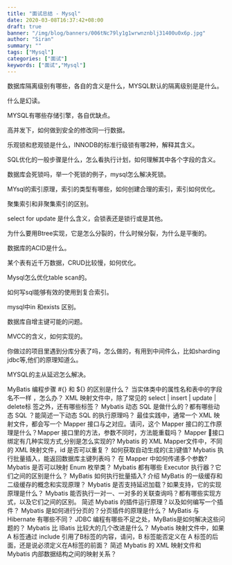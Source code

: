 ```yaml
---
title: "面试总结 - Mysql"
date: 2020-03-08T16:37:42+08:00
draft: true
banner: "/img/blog/banners/006tNc79ly1g1wrwnznblj31400u0x6p.jpg"
author: "Siran"
summary: ""
tags: ["Mysql"]
categories: ["面试"]
keywords: ["面试","Mysql"]
---
```



数据库隔离级别有哪些，各自的含义是什么，MYSQL默认的隔离级别是是什么。

什么是幻读。

MYSQL有哪些存储引擎，各自优缺点。

高并发下，如何做到安全的修改同一行数据。

乐观锁和悲观锁是什么，INNODB的标准行级锁有哪2种，解释其含义。

SQL优化的一般步骤是什么，怎么看执行计划，如何理解其中各个字段的含义。

数据库会死锁吗，举一个死锁的例子，mysql怎么解决死锁。

MYsql的索引原理，索引的类型有哪些，如何创建合理的索引，索引如何优化。

聚集索引和非聚集索引的区别。

select for update 是什么含义，会锁表还是锁行或是其他。

为什么要用Btree实现，它是怎么分裂的，什么时候分裂，为什么是平衡的。

数据库的ACID是什么。

某个表有近千万数据，CRUD比较慢，如何优化。

Mysql怎么优化table scan的。

如何写sql能够有效的使用到复合索引。

mysql中in 和exists 区别。

数据库自增主键可能的问题。

MVCC的含义，如何实现的。

你做过的项目里遇到分库分表了吗，怎么做的，有用到中间件么，比如sharding jdbc等,他们的原理知道么。

MYSQL的主从延迟怎么解决。

MyBatis 编程步骤
#{} 和 ${} 的区别是什么？
当实体类中的属性名和表中的字段名不一样 ，怎么办？
XML 映射文件中，除了常见的 select | insert | update | delete标 签之外，还有哪些标签？
Mybatis 动态 SQL 是做什么的？都有哪些动态 SQL ？能简述一下动态 SQL 的执行原理吗？
最佳实践中，通常一个 XML 映射文件，都会写一个 Mapper 接口与之对应。请问，这个 Mapper 接口的工作原理是什么？Mapper 接口里的方法，参数不同时，方法能重载吗？
Mapper 接口绑定有几种实现方式,分别是怎么实现的?
Mybatis 的 XML Mapper文件中，不同的 XML 映射文件，id 是否可以重复？
如何获取自动生成的(主)键值?
Mybatis 执行批量插入，能返回数据库主键列表吗？
在 Mapper 中如何传递多个参数?
Mybatis 是否可以映射 Enum 枚举类？
Mybatis 都有哪些 Executor 执行器？它们之间的区别是什么？
MyBatis 如何执行批量插入?
介绍 MyBatis 的一级缓存和二级缓存的概念和实现原理？
Mybatis 是否支持延迟加载？如果支持，它的实现原理是什么？
Mybatis 能否执行一对一、一对多的关联查询吗？都有哪些实现方式，以及它们之间的区别。
简述 Mybatis 的插件运行原理？以及如何编写一个插件？
Mybatis 是如何进行分页的？分页插件的原理是什么？
MyBatis 与 Hibernate 有哪些不同？
JDBC 编程有哪些不足之处，MyBatis是如何解决这些问题的？
Mybatis 比 IBatis 比较大的几个改进是什么？
Mybatis 映射文件中，如果 A 标签通过 include 引用了B标签的内容，请问，B 标签能否定义在 A 标签的后面，还是说必须定义在A标签的前面？
简述 Mybatis 的 XML 映射文件和 Mybatis 内部数据结构之间的映射关系？